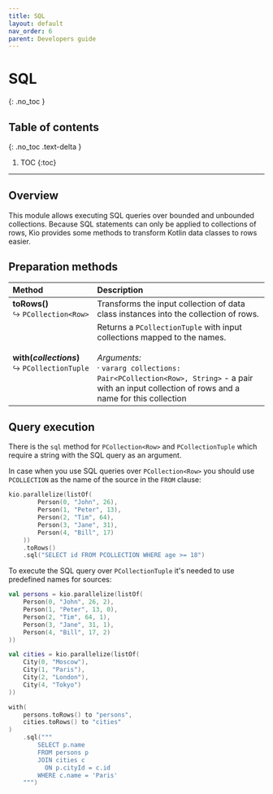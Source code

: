 ```yaml
---
title: SQL
layout: default
nav_order: 6
parent: Developers guide
---
```


# SQL
{: .no_toc }

## Table of contents
{: .no_toc .text-delta }

1. TOC
{:toc}

---

## Overview

This module allows executing SQL queries over bounded and unbounded collections. Because SQL statements can only be
applied to collections of rows, Kio provides some methods to transform Kotlin data classes to rows easier.

## Preparation methods

| Method | Description |
|:--|:--|
| **toRows()**<br /><small>↪️</small>&nbsp;<code>PCollection&lt;Row&gt;</code> | Transforms the input collection of data class instances into the collection of rows. |
| **with(_collections_)**<br /><small>↪️</small>&nbsp;`PCollectionTuple` | Returns a `PCollectionTuple` with input collections mapped to the names.<br /><br />_Arguments:_<br />·&nbsp;`vararg collections: Pair<PCollection<Row>, String>` - a pair with an input collection of rows and a name for this collection |

## Query execution

There is the `sql` method for `PCollection<Row>` and `PCollectionTuple` which require a string with the SQL query as an argument.

In case when you use SQL queries over `PCollection<Row>` you should use `PCOLLECTION` as the name of the source in the `FROM` clause:

```kotlin
kio.parallelize(listOf(
        Person(0, "John", 26),
        Person(1, "Peter", 13),
        Person(2, "Tim", 64),
        Person(3, "Jane", 31),
        Person(4, "Bill", 17)
    ))
    .toRows()
    .sql("SELECT id FROM PCOLLECTION WHERE age >= 18")
```

To execute the SQL query over `PCollectionTuple` it's needed to use predefined names for sources:

```kotlin
val persons = kio.parallelize(listOf(
    Person(0, "John", 26, 2),
    Person(1, "Peter", 13, 0),
    Person(2, "Tim", 64, 1),
    Person(3, "Jane", 31, 1),
    Person(4, "Bill", 17, 2)
))

val cities = kio.parallelize(listOf(
    City(0, "Moscow"),
    City(1, "Paris"),
    City(2, "London"),
    City(4, "Tokyo")
))

with(
    persons.toRows() to "persons",
    cities.toRows() to "cities"
)
    .sql("""
        SELECT p.name
        FROM persons p
        JOIN cities c
          ON p.cityId = c.id
        WHERE c.name = 'Paris'
    """)
```
